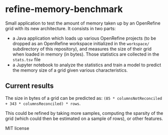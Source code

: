 # refine-memory-benchmark

Small application to test the amount of memory taken up by an OpenRefine grid with its new architecture.
It consists in two parts:
* a Java application which loads up various OpenRefine projects (to be dropped as an OpenRefine workspace initialized in the `workspace/` subdirectory of this repository), and measures the size of their grid when loaded in memory (in bytes). Those statistics are collected in the `stats.tsv` file
* a Jupyter notebook to analyze the statistics and train a model to predict the memory size of a grid given various characteristics.

## Current results

The size in bytes of a grid can be predicted as: `(85 * columnsNotReconciled + 343 * columnsReconciled) * rows`.

This could be refined by taking more samples, computing the sparsity of the grid (which could then be estimated on a sample of rows), or other features.


MIT license
